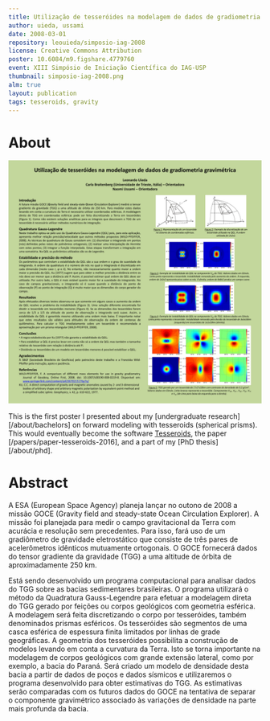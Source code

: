 ```yaml
---
title: Utilização de tesseróides na modelagem de dados de gradiometria gravimétrica
author: uieda, ussami
date: 2008-03-01
repository: leouieda/simposio-iag-2008
license: Creative Commons Attribution
poster: 10.6084/m9.figshare.4779760
event: XIII Simpósio de Iniciação Científica do IAG-USP
thumbnail: simposio-iag-2008.png
alm: true
layout: publication
tags: tesseroids, gravity
---
```


# About

![The poster](/images/poster-simposio-iag-2008.jpg)

This is the first poster I presented about my [undergraduate
research][/about/bachelors] on forward modeling with tesseroids (spherical
prisms). This would eventually become the software
[Tesseroids](http://www.tesseroids.org), the paper [/papers/paper-tesseroids-2016],
and a part of my [PhD thesis][/about/phd].


# Abstract

A ESA (European Space Agency) planeja lançar no outono de 2008 a missão GOCE
(Gravity field and steady-state Ocean Circulation Explorer). A missão foi
planejada para medir o campo gravitacional da Terra com acurácia e resolução
sem precedentes. Para isso, fará uso de um gradiômetro de gravidade
eletrostático que consiste de três pares de acelerômetros idênticos mutuamente
ortogonais. O GOCE fornecerá dados do tensor gradiente da gravidade (TGG) a uma
altitude de órbita de aproximadamente 250 km.

Está sendo desenvolvido um programa computacional para analisar dados do TGG
sobre as bacias sedimentares brasileiras. O programa utilizará o método da
Quadratura Gauss-Legendre para efetuar a modelagem direta do TGG gerado por
feições ou corpos geológicos com geometria esférica. A modelagem será feita
discretizando o corpo por tesseróides, também denominados prismas esféricos. Os
tesseróides são segmentos de uma casca esférica de espessura finita limitados
por linhas de grade geográficas. A geometria dos tesseróides possibilita a
construção de modelos levando em conta a curvatura da Terra. Isto se torna
importante na modelagem de corpos geológicos com grande extensão lateral, como
por exemplo, a bacia do Paraná. Será criado um modelo de densidade desta bacia
a partir de dados de poços e dados sísmicos e utilizaremos o programa
desenvolvido para obter estimativas do TGG. As estimativas serão comparadas com
os futuros dados do GOCE na tentativa de separar o componente gravimétrico
associado às variações de densidade na parte mais profunda da bacia.
